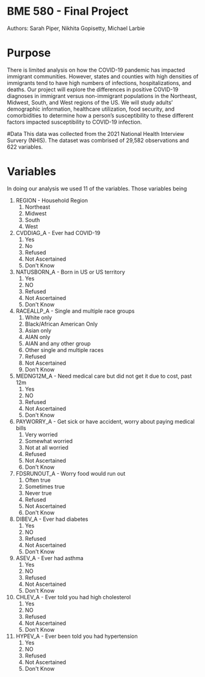 # BME 580 - Final Project
Authors: Sarah Piper, Nikhita Gopisetty, Michael Larbie


# Purpose
There is limited analysis on how the COVID-19 pandemic has impacted immigrant communities.
However, states and counties with high densities of immigrants tend to have high numbers of infections, hospitalizations, and deaths.
Our project will explore the differences in positive COVID-19 diagnoses in immigrant versus non-immigrant populations in the 
Northeast, Midwest, South, and West regions of the US. We will study adults’ demographic information, healthcare utilization, food security,
and comorbidities to determine how a person’s susceptibility to these different factors impacted susceptibility to COVID-19 infection.


#Data
This data was collected from the 2021 National Health Interview Survery (NHIS).
The dataset was combrised of 29,582 observations and 622 variables.


# Variables
In doing our analysis we used 11 of the variables. Those variables being
1. REGION - Household Region
	1. Northeast
	2. Midwest
	3. South
	4. West
2. CVDDIAG_A - Ever had COVID-19
	1. Yes
	2. No
	7. Refused
	8. Not Ascertained
	9. Don't Know
3. NATUSBORN_A - Born in US or US territory
	1. Yes
	2. NO
	7. Refused
	8. Not Ascertained
	9. Don't Know
4. RACEALLP_A - Single and multiple race groups
	1. White only
	2. Black/African American Only
	3. Asian only
	4. AIAN only
	5. AIAN and any other group
	6. Other single and multiple races
	7. Refused
	8. Not Ascertained
	9. Don't Know
5. MEDNG12M_A - Need medical care but did not get it due to cost, past 12m
	1. Yes
	2. NO
	7. Refused
	8. Not Ascertained
	9. Don't Know
6. PAYWORRY_A - Get sick or have accident, worry about paying medical bills
	1. Very worried
	2. Somewhat worried
	3. Not at all worried
	7. Refused
	8. Not Ascertained
	9. Don't Know
7. FDSRUNOUT_A - Worry food would run out
	1. Often true
	2. Sometimes true
	3. Never true
	7. Refused
	8. Not Ascertained
	9. Don't Know
8. DIBEV_A - Ever had diabetes
	1. Yes
	2. NO
	7. Refused
	8. Not Ascertained
	9. Don't Know
9. ASEV_A - Ever had asthma
	1. Yes
	2. NO
	7. Refused
	8. Not Ascertained
	9. Don't Know
10. CHLEV_A - Ever told you had high cholesterol
	1. Yes
	2. NO
	7. Refused
	8. Not Ascertained
	9. Don't Know
11. HYPEV_A - Ever been told you had hypertension
	1. Yes
	2. NO
	7. Refused
	8. Not Ascertained
	9. Don't Know